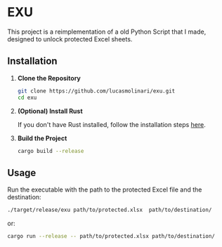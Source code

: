 # EXU
This project is a reimplementation of a old Python Script that I made, designed to unlock protected Excel sheets.

## Installation

1. **Clone the Repository**
    ```sh
    git clone https://github.com/lucasmolinari/exu.git
    cd exu
    ```

2. **(Optional) Install Rust**
   
    If you don't have Rust installed, follow the installation steps [here](https://www.rust-lang.org/tools/install).

3. **Build the Project**
    ```sh
    cargo build --release
    ```

## Usage

Run the executable with the path to the protected Excel file and the destination:
```sh
./target/release/exu path/to/protected.xlsx  path/to/destination/
```
or:
```sh
cargo run --release -- path/to/protected.xlsx path/to/destination/
```



